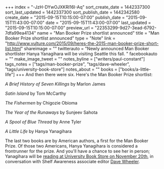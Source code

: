 +++
index = "-JzH-DYwOJXKRI16I-Aq"
sort_create_date = 1442337300
sort_last_updated = 1442337300
sort_publish_date = 1442342580
create_date = "2015-09-15T10:15:00-07:00"
publish_date = "2015-09-15T11:43:00-07:00"
date = "2015-09-15T11:43:00-07:00"
last_updated = "2015-09-15T10:15:00-07:00"
preview_url = "22353299-9d27-3ead-6792-7dfa99ea4134"
name = "Man Booker Prize shortlist announced"
title = "Man Booker Prize shortlist announced"
type = "Note"
link = "http://www.vulture.com/2015/09/heres-the-2015-man-booker-prize-short-list.html"
shareimage = ""
twitterauto = "Newly announced Man Booker shortlister Hanya Yanagihara will be visiting Seattle this fall. "
facebookauto = ""
make_image_tweet = ""
notes_byline = ["writers/paul-constant"]
tags_notes = ["tags/man-booker-prize", "tags/dave-wheeler", "tags/university-book-store"]
notes_about = ""
books = ["books/a-little-life"]
+++
And then there were six. Here's the Man Booker Prize shortlist:

*A Brief History of Seven Killings* by Marlon James

*Satin Island* by Tom McCarthy

*The Fishermen* by Chigozie Obioma

*The Year of the Runaways* by Sunjeev Sahota

*A Spool of Blue Thread* by Anne Tyler

*A Little Life* by Hanya Yanagihara

The last two books are by American authors, a first for the Man Booker Prize. Of those two Americans, Hanya Yanagihara is considered a frontrunner for the prize. And you'll have a chance to see her in person; Yanagihara will be [reading at University Book Store on November 20th](https://twitter.com/daviewheeler/status/643483335721795585), in conversation with Shelf Awareness associate editor [Dave Wheeler](https://twitter.com/daviewheeler).